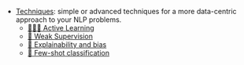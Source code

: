 - [Techniques](./techniques/techniques): simple or advanced techniques for a more data-centric approach to your NLP problems.
    - [👨🏽‍🏫 Active Learning](./techniques/active_learning)
    - [👮 Weak Supervision](./techniques/weak_supervision)
    - [🔎 Explainability and bias](./techniques/explainability)
    - [🔫 Few-shot classification](./techniques/few_shot)